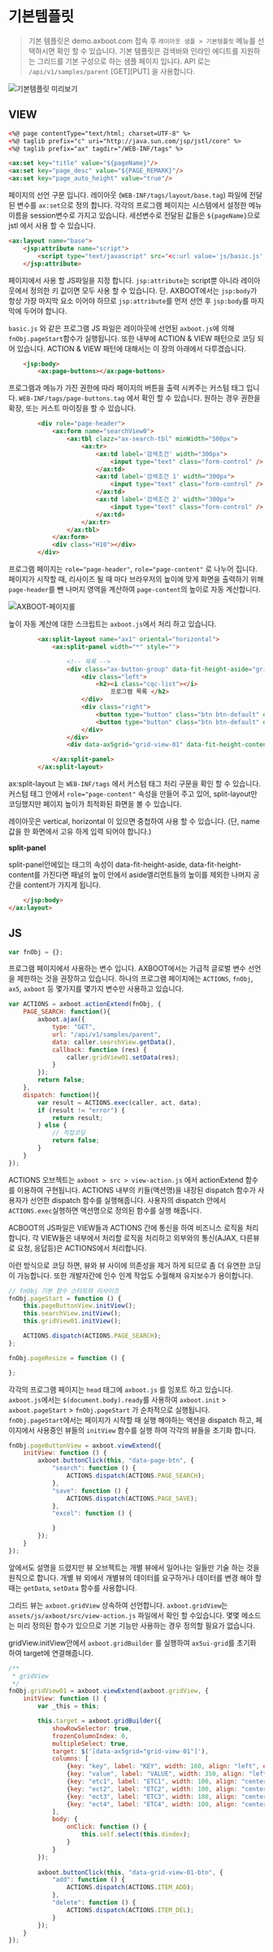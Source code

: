 # 기본템플릿

> 기본 템플릿은 demo.axboot.com 접속 후 `레이아웃 샘플 > 기본템플릿` 메뉴를 선택하시면 확인 할 수 있습니다. 기본 템플릿은 검색바와 인라인 에디트를 지원하는 그리드를 기본 구성으로 하는 샘플 페이지 입니다.
> API 로는 `/api/v1/samples/parent` [GET][PUT] 을 사용합니다.

![기본템플릿 미리보기](../assets/basic-template.png)

## VIEW
```html
<%@ page contentType="text/html; charset=UTF-8" %>
<%@ taglib prefix="c" uri="http://java.sun.com/jsp/jstl/core" %>
<%@ taglib prefix="ax" tagdir="/WEB-INF/tags" %>

<ax:set key="title" value="${pageName}"/>
<ax:set key="page_desc" value="${PAGE_REMARK}"/>
<ax:set key="page_auto_height" value="true"/>
```
페이지의 선언 구문 입니다. 레이아웃 (`WEB-INF/tags/layout/base.tag`) 파일에 전달된 변수를 `ax:set`으로 정의 합니다.
각각의 프로그램 페이지는 시스템에서 설정한 메뉴이름을 session변수로 가지고 있습니다. 세션변수로 전달된 값들은 `${pageName}`으로 jstl 에서 사용 할 수 있습니다.

```html
<ax:layout name="base">
    <jsp:attribute name="script">
        <script type="text/javascript" src="<c:url value='js/basic.js' />"></script>
    </jsp:attribute>
```
페이지에서 사용 할 JS파일을 지정 합니다. `jsp:attribute`는 script뿐 아니라 레이아웃에서 정의한 키 값이면 모두 사용 할 수 있습니다.
단. AXBOOT에서는 `jsp:body`가 항상 가장 마지막 요소 이어야 하므로 `jsp:attribute`를 먼저 선언 후 `jsp:body`를 마지막에 두어야 합니다.  

`basic.js` 와 같은 프로그램 JS 파일은 레이아웃에 선언된 `axboot.js`에 의해 `fnObj.pageStart`함수가 실행됩니다. 또한 내부에 ACTION & VIEW 패턴으로 코딩 되어 있습니다.
ACTION & VIEW 패턴에 대해서는 이 장의 아래에서 다루겠습니다.

```html
    <jsp:body>
        <ax:page-buttons></ax:page-buttons>
```
프로그램과 메뉴가 가진 권한에 따라 페이지의 버튼을 출력 시켜주는 커스텀 태그 입니다. `WEB-INF/tags/page-buttons.tag` 에서 확인 할 수 있습니다.
원하는 경우 권한을 확장, 또는 커스트 마이징을 할 수 있습니다.

```html
        <div role="page-header">
            <ax:form name="searchView0">
                <ax:tbl clazz="ax-search-tbl" minWidth="500px">
                    <ax:tr>
                        <ax:td label='검색조건' width="300px">
                            <input type="text" class="form-control" />
                        </ax:td>
                        <ax:td label='검색조건 1' width="300px">
                            <input type="text" class="form-control" />
                        </ax:td>
                        <ax:td label='검색조건 2' width="300px">
                            <input type="text" class="form-control" />
                        </ax:td>
                    </ax:tr>
                </ax:tbl>
            </ax:form>
            <div class="H10"></div>
        </div>
```
프로그램 페이지는 `role="page-header"`, `role="page-content"` 로 나누어 집니다.
페이지가 시작할 때, 리사이즈 될 때 마다 브라우저의 높이에 맞게 화면을 출력하기 위해 `page-header`를 뺀 나머지 영역을 계산하여 `page-content`의 높이로 자동 계산합니다.

![AXBOOT-페이지롤](../assets/page-layout-role.png)

높이 자동 계산에 대한 스크립트는 `axboot.js`에서 처리 하고 있습니다.

```html
        <ax:split-layout name="ax1" oriental="horizontal">
            <ax:split-panel width="*" style="">

                <!-- 목록 -->
                <div class="ax-button-group" data-fit-height-aside="grid-view-01">
                    <div class="left">
                        <h2><i class="cqc-list"></i>
                            프로그램 목록 </h2>
                    </div>
                    <div class="right">
                        <button type="button" class="btn btn-default" data-grid-view-01-btn="add"><i class="cqc-circle-with-plus"></i> 추가</button>
                        <button type="button" class="btn btn-default" data-grid-view-01-btn="delete"><i class="cqc-circle-with-plus"></i> 삭제</button>
                    </div>
                </div>
                <div data-ax5grid="grid-view-01" data-fit-height-content="grid-view-01" style="height: 300px;"></div>

            </ax:split-panel>
        </ax:split-layout>
```
ax:split-layout 는 `WEB-INF/tags` 에서 커스텀 태그 처리 구문을 확인 할 수 있습니다. 
커스텀 태그 안에서 `role="page-content"` 속성을 만들어 주고 있어,
split-layout만 코딩했지만 페이지 높이가 최적화된 화면을 볼 수 있습니다.

레이아웃은 vertical, horizontal 이 있으면 중첩하여 사용 할 수 있습니다. (단, name 값을 한 화면에서 고유 하게 입력 되어야 합니다.)

**split-panel**

split-panel안에있는 태그의 속성이 data-fit-height-aside, data-fit-height-content를 가진다면 패널의 높이 안에서 aside엘리먼트들의 높이를 제외한 나머지 공간을 content가 가지게 됩니다.
```html
    </jsp:body>
</ax:layout>
```


## JS

```js
var fnObj = {};
```
프로그램 페이지에서 사용하는 변수 입니다. AXBOOT에서는 가급적 글로벌 변수 선언을 제한하는 것을 권장하고 있습니다.
하나의 프로그램 페이지에는 `ACTIONS`, `fnObj`, `ax5`, `axboot` 등 몇가지를 몇가지 변수만 사용하고 있습니다.

```js
var ACTIONS = axboot.actionExtend(fnObj, {
    PAGE_SEARCH: function(){
        axboot.ajax({
            type: "GET",
            url: "/api/v1/samples/parent",
            data: caller.searchView.getData(),
            callback: function (res) {
                caller.gridView01.setData(res);
            }
        });
        return false;        
    },
    dispatch: function(){
        var result = ACTIONS.exec(caller, act, data);
        if (result != "error") {
            return result;
        } else {
            // 직접코딩
            return false;
        }
    } 
});
```
ACTIONS 오브젝트는 `axboot > src > view-action.js` 에서 actionExtend 함수를 이용하여 구현됩니다.
ACTIONS 내부의 키들(액션명)을 내장된 dispatch 함수가 사용자가 선언한 dispatch 함수를 실행해줍니다.
사용자의 dispatch 안에서 `ACTIONS.exec`실행하면 액션명으로 정의된 함수를 실행 해줍니다.

ACBOOT의 JS파일은 VIEW들과 ACTIONS 간에 통신을 하여 비즈니스 로직을 처리합니다. 
각 VIEW들은 내부에서 처리할 로직을 처리하고 외부와의 통신(AJAX, 다른뷰로 요청, 응답등)은 ACTIONS에서 처리합니다.

이런 방식으로 코딩 하면, 뷰와 뷰 사이에 의존성을 제거 하게 되므로 좀 더 유연한 코딩이 가능합니다. 또한 개발자간에 인수 인계 작업도 수월해져 유지보수가 용이합니다.

```js
// fnObj 기본 함수 스타트와 리사이즈
fnObj.pageStart = function () {
    this.pageButtonView.initView();
    this.searchView.initView();
    this.gridView01.initView();

    ACTIONS.dispatch(ACTIONS.PAGE_SEARCH);
};

fnObj.pageResize = function () {

};
```

각각의 프로그램 페이지는 `head` 태그에 `axboot.js` 를 임포트 하고 있습니다.
`axboot.js`에서는 `$(document.body).ready`를 사용하여 `axboot.init` > `axboot.pageStart` > `fnObj.pageStart` 가 순차적으로 실행됩니다.
`fnObj.pageStart`에서는 페이지가 시작할 때 실행 해야하는 액션을 dispatch 하고, 페이지에서 사용중인 뷰들의 `initView` 함수를 실행 하여 각각의 뷰들을 초기화 합니다.

```js
fnObj.pageButtonView = axboot.viewExtend({
    initView: function () {
        axboot.buttonClick(this, "data-page-btn", {
            "search": function () {
                ACTIONS.dispatch(ACTIONS.PAGE_SEARCH);
            },
            "save": function () {
                ACTIONS.dispatch(ACTIONS.PAGE_SAVE);
            },
            "excel": function () {

            }
        });
    }
});
```
앞에서도 설명을 드렸지만 뷰 오브젝트는 개별 뷰에서 일어나는 일들만 기술 하는 것을 원칙으로 합니다.
개별 뷰 외에서 개별뷰의 데이터를 요구하거나 데이터를 변경 해야 할 때는 `getData`, `setData` 함수를 사용합니다.

그리드 뷰는 `axboot.gridView` 상속하여 선언합니다. `axboot.gridView`는 `assets/js/axboot/src/view-action.js` 파일에서 확인 할 수있습니다.
몇몇 메소드는 미리 정의된 함수가 있으므로 기본 기능만 사용하는 경우 정의할 필요가 없습니다.

gridView.initView안에서 `axboot.gridBuilder` 를 실행하여 `ax5ui-grid`를 초기화 하여 target에 연결해줍니다.
```js
/**
 * gridView
 */
fnObj.gridView01 = axboot.viewExtend(axboot.gridView, {
    initView: function () {
        var _this = this;

        this.target = axboot.gridBuilder({
            showRowSelector: true,
            frozenColumnIndex: 0,
            multipleSelect: true,
            target: $('[data-ax5grid="grid-view-01"]'),
            columns: [
                {key: "key", label: "KEY", width: 160, align: "left", editor: "text"},
                {key: "value", label: "VALUE", width: 350, align: "left", editor: "text"},
                {key: "etc1", label: "ETC1", width: 100, align: "center", editor: "text"},
                {key: "ect2", label: "ETC2", width: 100, align: "center", editor: "text"},
                {key: "ect3", label: "ETC3", width: 100, align: "center", editor: "text"},
                {key: "ect4", label: "ETC4", width: 100, align: "center", editor: "text"}
            ],
            body: {
                onClick: function () {
                    this.self.select(this.dindex);
                }
            }
        });
        
        axboot.buttonClick(this, "data-grid-view-01-btn", {
            "add": function () {
                ACTIONS.dispatch(ACTIONS.ITEM_ADD);
            },
            "delete": function () {
                ACTIONS.dispatch(ACTIONS.ITEM_DEL);
            }
        });
    }
});
```